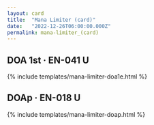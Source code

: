```yaml
---
layout: card
title:  "Mana Limiter (card)"
date:   "2022-12-26T06:00:00.000Z"
permalink: mana-limiter_(card)
---
```


## DOA 1st &middot; EN-041 U

{% include templates/mana-limiter-doa1e.html %}


## DOAp &middot; EN-018 U

{% include templates/mana-limiter-doap.html %}
